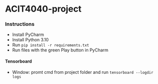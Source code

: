 # ACIT4040-project
### Instructions

- Install PyCharm 
- Install Python 3.10
- Run ``pip install -r requirements.txt``
- Run files with the green Play button in PyCharm

#### Tensorboard
- Window: promt cmd from project folder and run ``tensorboard --logdir logs``
